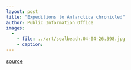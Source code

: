 ```yaml
---
layout: post
title: "Expeditions to Antarctica chronicled"
author: Public Information Office
images:
  -
    - file: ../art/sealbeach.04-04-26.398.jpg
    - caption: 
---
```


  

[source](http://www1.ucsc.edu/currents/03-04/04-26/sealphotos.html "Permalink to sealphotos")
